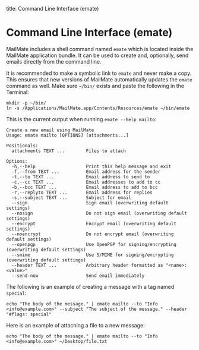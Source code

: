 title: Command Line Interface (emate)

# <a name="emate"></a>Command Line Interface (emate)

MailMate includes a shell command named `emate` which is located inside the MailMate application bundle. It can be used to create and, optionally, send emails directly from the command line.

It is recommended to make a symbolic link to `emate` and never make a copy. This ensures that new versions of MailMate automatically updates the `emate` command as well. Make sure `~/bin/` exists and paste the following in the Terminal:

	mkdir -p ~/bin/
	ln -s /Applications/MailMate.app/Contents/Resources/emate ~/bin/emate

This is the current output when running `emate --help mailto`:

	Create a new email using MailMate
	Usage: emate mailto [OPTIONS] [attachments...]

	Positionals:
	  attachments TEXT ...        Files to attach

	Options:
	  -h,--help                   Print this help message and exit
	  -f,--from TEXT ...          Email address for the sender
	  -t,--to TEXT ...            Email address to send to
	  -c,--cc TEXT ...            Email addresses to add to cc
	  -b,--bcc TEXT ...           Email address to add to bcc
	  -r,--replyto TEXT ...       Email address for replies
	  -s,--subject TEXT ...       Subject for email
	  --sign                      Sign email (overwriting default settings)
	  --nosign                    Do not sign email (overwriting default settings)
	  --encrypt                   Encrypt email (overwriting default settings)
	  --noencrypt                 Do not encrypt email (overwriting default settings)
	  --openpgp                   Use OpenPGP for signing/encrypting (overwriting default settings)
	  --smime                     Use S/MIME for signing/encrypting (overwriting default settings)
	  --header TEXT ...           Arbitrary header formatted as "<name>: <value>"
	  --send-now                  Send email immediately

The following is an example of creating a message with a tag named `special`:

	echo "The body of the message." | emate mailto --to "Info <info@example.com>" --subject "The subject of the message." --header "#flags: special"

Here is an example of attaching a file to a new message:

	echo "The body of the message." | emate mailto --to "Info <info@example.com>" ~/Desktop/file.txt
